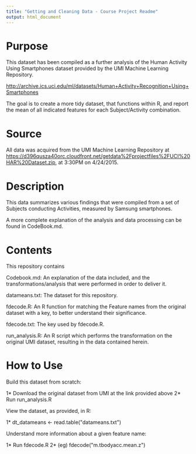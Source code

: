 ```yaml
---
title: "Getting and Cleaning Data - Course Project Readme"
output: html_document
---
```


# Purpose

This dataset has been compiled as a further analysis of the Human Activity Using
Smartphones dataset provided by the UMI Machine Learning Repository.

http://archive.ics.uci.edu/ml/datasets/Human+Activity+Recognition+Using+Smartphones

The goal is to create a more tidy dataset, that functions within R, and report
the mean of all indicated features for each Subject/Activity combination.

# Source

All data was acquired from the UMI Machine Learning Repository at https://d396qusza40orc.cloudfront.net/getdata%2Fprojectfiles%2FUCI%20HAR%20Dataset.zip, at 3:30PM on 4/24/2015.

# Description

This data summarizes various findings that were compiled from a set of Subjects
conducting Activities, measured by Samsung smartphones.

A more complete explanation of the analysis and data processing can be found in
CodeBook.md.

# Contents

This repository contains

Codebook.md: An explanation of the data included, and the transformations/analysis
that were performed in order to deliver it.

datameans.txt: The dataset for this repository.

fdecode.R: An R function for matching the Feature names from the original dataset
with a key, to better understand their significance.

fdecode.txt: The key used by fdecode.R.

run_analysis.R: An R script which performs the transformation on the original UMI 
dataset, resulting in the data contained herein.

# How to Use

Build this dataset from scratch:

1* Download the original dataset from UMI at the link provided above
2* Run run_analysis.R

View the dataset, as provided, in R:

1* dt_datameans <- read.table("datameans.txt")

Understand more information about a given feature name:

1* Run fdecode.R
2* (eg) fdecode("m.tbodyacc.mean.z")
